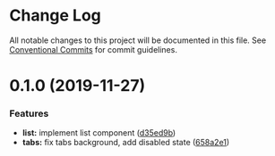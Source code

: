 # Change Log

All notable changes to this project will be documented in this file.
See [Conventional Commits](https://conventionalcommits.org) for commit guidelines.

# 0.1.0 (2019-11-27)


### Features

* **list:** implement list component ([d35ed9b](https://github.com/moki/mokui/commit/d35ed9be3752899f58dd148d546c794b8c27d2be))
* **tabs:** fix tabs background, add disabled state ([658a2e1](https://github.com/moki/mokui/commit/658a2e19b7f2bde40f1604b12cd1b3efaaaa6bd4))

